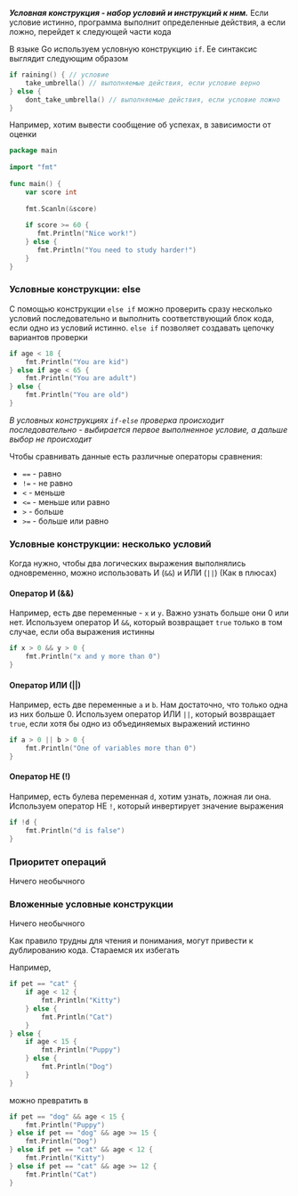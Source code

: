 ***Условная конструкция - набор условий и инструкций к ним.*** Если условие истинно, программа выполнит определенные действия, а если ложно, перейдет к следующей части кода

В языке Go используем условную конструкцию `if`. Ее синтаксис выглядит следующим образом
```go
if raining() { // условие
	take_umbrella() // выполняемые действия, если условие верно
} else {
	dont_take_umbrella() // выполняемые действия, если условие ложно
}
```

Например, хотим вывести сообщение об успехах, в зависимости от оценки
```go
package main  
  
import "fmt"  
  
func main() {  
    var score int  
  
    fmt.Scanln(&score)  
  
    if score >= 60 {  
       fmt.Println("Nice work!")  
    } else {  
       fmt.Println("You need to study harder!")  
    }  
}
```

### Условные конструкции: else
С помощью конструкции `else if` можно проверить сразу несколько условий последовательно и выполнить соответствующий блок кода, если одно из условий истинно. `else if` позволяет создавать цепочку вариантов проверки
```go
if age < 18 {
	fmt.Println("You are kid")
} else if age < 65 {
	fmt.Println("You are adult")
} else {
	fmt.Println("You are old")
}
```

*В условных конструкциях `if-else` проверка происходит последовательно - выбирается первое выполненное условие, а дальше выбор не происходит*

Чтобы сравнивать данные есть различные операторы сравнения:
- `==` - равно
- `!=` - не равно
- `<` - меньше
- `<=` - меньше или равно
- `>` - больше
- `>=` - больше или равно

### Условные конструкции: несколько условий
Когда нужно, чтобы два логических выражения выполнялись одновременно, можно использовать И (`&&`) и ИЛИ (`||`) (Как в плюсах)

#### Оператор И (&&)
Например, есть две переменные - `x` и `y`. Важно узнать больше они 0 или нет. Используем оператор И `&&`, который возвращает `true` только в том случае, если оба выражения истинны
```go
if x > 0 && y > 0 {
	fmt.Println("x and y more than 0")
}
```

#### Оператор ИЛИ (||)
Например, есть две переменные `a` и `b`. Нам достаточно, что только одна из них больше 0. Используем оператор ИЛИ `||`, который возвращает `true`, если хотя бы одно из объединяемых выражений истинно
```go
if a > 0 || b > 0 {
	fmt.Println("One of variables more than 0")
}
```

#### Оператор НЕ (!)
Например, есть булева переменная `d`, хотим узнать, ложная ли она. Используем оператор НЕ `!`, который инвертирует значение выражения
```go
if !d {
	fmt.Println("d is false")
}
```

### Приоритет операций
Ничего необычного

### Вложенные условные конструкции
Ничего необычного

Как правило трудны для чтения и понимания, могут привести к дублированию кода. Стараемся их избегать

Например,
```go
if pet == "cat" {
	if age < 12 {
		fmt.Println("Kitty")
	} else {
		fmt.Println("Cat")
	}
} else {
	if age < 15 {
		fmt.Println("Puppy")
	} else {
		fmt.Println("Dog")
	}
}
```

можно превратить в 
```go
if pet == "dog" && age < 15 {
	fmt.Println("Puppy")
} else if pet == "dog" && age >= 15 {
	fmt.Println("Dog")
} else if pet == "cat" && age < 12 {
	fmt.Println("Kitty")
} else if pet == "cat" && age >= 12 {
	fmt.Println("Cat")
}
```

